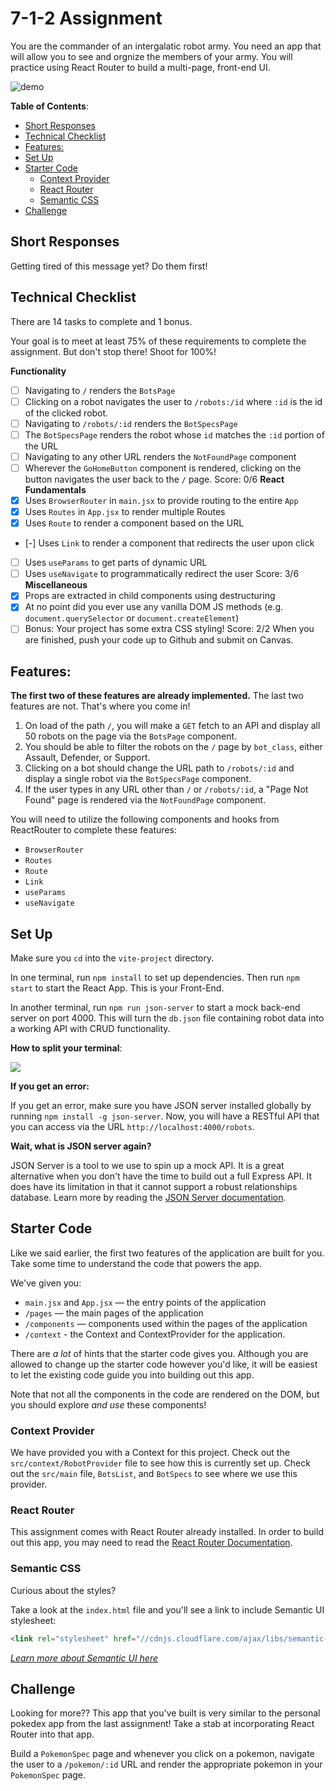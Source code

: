 # 7-1-2 Assignment

You are the commander of an intergalatic robot army. You need an app that will allow you to see and orgnize the members of your army. You will practice using React Router to build a multi-page, front-end UI.

![demo](./images/demo.gif)

**Table of Contents**:
- [Short Responses](#short-responses)
- [Technical Checklist](#technical-checklist)
- [Features:](#features)
- [Set Up](#set-up)
- [Starter Code](#starter-code)
  - [Context Provider](#context-provider)
  - [React Router](#react-router)
  - [Semantic CSS](#semantic-css)
- [Challenge](#challenge)

## Short Responses

Getting tired of this message yet? Do them first!

## Technical Checklist

There are 14 tasks to complete and 1 bonus.

Your goal is to meet at least 75% of these requirements to complete the assignment. But don't stop there! Shoot for 100%!

**Functionality**
- [ ] Navigating to `/` renders the `BotsPage`
- [ ] Clicking on a robot navigates the user to `/robots:/id` where `:id` is the id of the clicked robot.
- [ ] Navigating to `/robots/:id` renders the `BotSpecsPage`
- [ ] The `BotSpecsPage` renders the robot whose `id` matches the `:id` portion of the URL
- [ ] Navigating to any other URL renders the `NotFoundPage` component
- [ ] Wherever the `GoHomeButton` component is rendered, clicking on the button navigates the user back to the `/` page.
Score: 0/6
**React Fundamentals**
- [x] Uses `BrowserRouter` in `main.jsx` to provide routing to the entire `App`
- [x] Uses `Routes` in `App.jsx` to render multiple Routes
- [x] Uses `Route` to render a component based on the URL
- [-] Uses `Link` to render a component that redirects the user upon click
- [ ] Uses `useParams` to get parts of dynamic URL
- [ ] Uses `useNavigate` to programmatically redirect the user
Score: 3/6
**Miscellaneous**
- [x] Props are extracted in child components using destructuring
- [x] At no point did you ever use any vanilla DOM JS methods (e.g. `document.querySelector` or `document.createElement`)
- [ ] Bonus: Your project has some extra CSS styling!
Score: 2/2
When you are finished, push your code up to Github and submit on Canvas.

## Features:

**The first two of these features are already implemented.** The last two features are not. That's where you come in! 

1. On load of the path `/`, you will make a `GET` fetch to an API and display all 50 robots on the page via the `BotsPage` component.
2. You should be able to filter the robots on the `/` page by `bot_class`, either Assault, Defender, or Support.
3. Clicking on a bot should change the URL path to `/robots/:id` and display a single robot via the `BotSpecsPage` component.
4. If the user types in any URL other than `/` or `/robots/:id`, a "Page Not Found" page is rendered via the `NotFoundPage` component.

You will need to utilize the following components and hooks from ReactRouter to complete these features:
- `BrowserRouter`
- `Routes`
- `Route`
- `Link`
- `useParams`
- `useNavigate`

## Set Up

Make sure you `cd` into the `vite-project` directory.

In one terminal, run `npm install` to set up dependencies. Then run `npm start` to start the React App. This is your Front-End.

In another terminal, run `npm run json-server` to start a mock back-end server on port 4000. This will turn the `db.json` file containing robot data into a working API with CRUD functionality.

**How to split your terminal**:

![](./images/split-terminal.gif)

**If you get an error:**

If you get an error, make sure you have JSON server installed globally by running `npm install -g json-server`. Now, you will have a RESTful API that you can access via the URL `http://localhost:4000/robots`.

**Wait, what is JSON server again?**

JSON Server is a tool to we use to spin up a mock API. It is a great alternative when you don't have the time to build out a full Express API. It does have its limitation in that it cannot support a robust relationships database. Learn more by reading the [JSON Server documentation](https://github.com/typicode/json-server#getting-started).

## Starter Code

Like we said earlier, the first two features of the application are built for you. Take some time to understand the code that powers the app.

We've given you:
- `main.jsx` and `App.jsx` — the entry points of the application
- `/pages` — the main pages of the application
- `/components` — components used within the pages of the application
- `/context` - the Context and ContextProvider for the application.

There are _a lot_ of hints that the starter code gives you. Although you are allowed to change up the starter code however you'd like, it will be easiest to let the existing code guide you into building out this app.

Note that not all the components in the code are rendered on the DOM, but you should explore _and use_ these components!

### Context Provider

We have provided you with a Context for this project. Check out the `src/context/RobotProvider` file to see how this is currently set up. Check out the `src/main` file, `BotsList`, and `BotSpecs` to see where we use this provider.

### React Router

This assignment comes with React Router already installed. In order to build out this app, you may need to read the [React Router Documentation](https://reactrouter.com/web/guides/quick-start).

### Semantic CSS

Curious about the styles?

Take a look at the `index.html` file and you'll see a link to include Semantic UI stylesheet:

```html
<link rel="stylesheet" href="//cdnjs.cloudflare.com/ajax/libs/semantic-ui/2.2.12/semantic.min.css"></link>
```

_[Learn more about Semantic UI here](https://semantic-ui.com/)_

## Challenge

Looking for more?? This app that you've built is very similar to the personal pokedex app from the last assignment! Take a stab at incorporating React Router into that app. 

Build a `PokemonSpec` page and whenever you click on a pokemon, navigate the user to a `/pokemon/:id` URL and render the appropriate pokemon in your `PokemonSpec` page.
